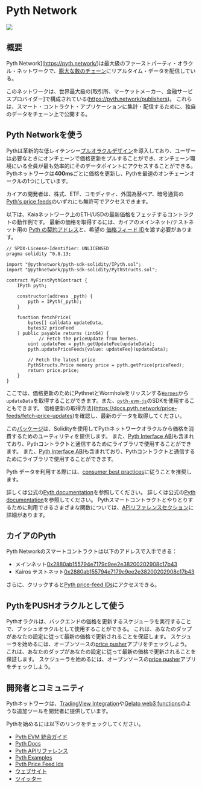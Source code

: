 # Pyth Network

![](/img/banners/kaia-pyth.png)

## 概要

Pyth Network](https://pyth.network/)は最大級のファーストパーティ・オラクル・ネットワークで、[膨大な数のチェーン](https://docs.pyth.network/price-feeds/contract-addresses)にリアルタイム・データを配信している。

このネットワークは、世界最大級の[取引所、マーケットメーカー、金融サービスプロバイダー]で構成されている(https://pyth.network/publishers)。 これらは、スマート・コントラクト・アプリケーションに集計・配信するために、独自のデータをチェーン上で公開する。

## Pyth Networkを使う

Pythは革新的な低レイテンシー[プルオラクルデザイン](https://docs.pyth.network/documentation/pythnet-price-feeds/on-demand)を導入しており、ユーザーは必要なときにオンチェーンで価格更新をプルすることができ、オンチェーン環境にいる全員が最も効率的にそのデータポイントにアクセスすることができる。  Pythネットワークは**400ms**ごとに価格を更新し、Pythを最速のオンチェーンオークルの1つにしています。

カイアの開発者は、株式、ETF、コモディティ、外国為替ペア、暗号通貨の[Pyth's price feeds](https://pyth.network/developers/price-feed-ids)のいずれにも無許可でアクセスできます。

以下は、Kaiaネットワーク上のETH/USDの最新価格をフェッチするコントラクトの動作例です。
最新の価格を取得するには、カイアのメインネット/テストネット用の [Pyth の契約アドレス](https://docs.pyth.network/price-feeds/contract-addresses/evm)と、希望の [価格フィード ID](https://pyth.network/developers/price-feed-ids)を渡す必要があります。

```solidity
// SPDX-License-Identifier: UNLICENSED
pragma solidity ^0.8.13;

import "@pythnetwork/pyth-sdk-solidity/IPyth.sol";
import "@pythnetwork/pyth-sdk-solidity/PythStructs.sol";

contract MyFirstPythContract {
    IPyth pyth;

    constructor(address _pyth) {
        pyth = IPyth(_pyth);
    }

    function fetchPrice(
        bytes[] calldata updateData,
        bytes32 priceFeed
    ) public payable returns (int64) {
		    // Fetch the priceUpdate from hermes.
        uint updateFee = pyth.getUpdateFee(updateData);
        pyth.updatePriceFeeds{value: updateFee}(updateData);

        // Fetch the latest price
        PythStructs.Price memory price = pyth.getPrice(priceFeed);
        return price.price;
    }
}
```

ここでは、価格更新のためにPythnetとWormholeをリッスンする[`Hermes`](https://hermes.pyth.network/docs/)から`updateData`を取得することができます。また、[`pyth-evm-js`](https://github.com/pyth-network/pyth-crosschain/blob/main/target_chains/ethereum/sdk/js/src/EvmPriceServiceConnection.ts#L15)のSDKを使用することもできます。  価格更新の取得方法](https://docs.pyth.network/price-feeds/fetch-price-updates)を確認し、最新のデータを取得してください。

この[パッケージ](https://github.com/pyth-network/pyth-crosschain/tree/main/target_chains/ethereum/sdk/solidity)は、Solidityを使用してPythネットワークオラクルから価格を消費するためのユーティリティを提供します。 また、[Pyth Interface ABI](https://github.com/pyth-network/pyth-crosschain/blob/main/target_chains/ethereum/sdk/solidity/abis/IPyth.json)も含まれており、Pythコントラクトと通信するためにライブラリで使用することができます。 また、[Pyth Interface ABI](https://github.com/pyth-network/pyth-crosschain/blob/main/target_chains/ethereum/sdk/solidity/abis/IPyth.json)も含まれており、Pythコントラクトと通信するためにライブラリで使用することができます。

Pyth データを利用する際には、[consumer best practices](https://docs.pyth.network/documentation/pythnet-price-feeds/best-practices)に従うことを推奨します。

詳しくは公式の[Pyth documentation](https://docs.pyth.network/price-feeds)を参照してください。 詳しくは公式の[Pyth documentation](https://docs.pyth.network/price-feeds)を参照してください。 Pythスマートコントラクトとやりとりするために利用できるさまざまな関数については、[APIリファレンスセクション](https://api-reference.pyth.network/price-feeds/evm/getPrice)に詳細があります。

## カイアのPyth

Pyth Networkのスマートコントラクトは以下のアドレスで入手できる：

 - メインネット[0x2880ab155794e7179c9ee2e38200202908c17b43](https://kaiascan.io/account/0x2880aB155794e7179c9eE2e38200202908C17B43)
 - Kairos テストネット[0x2880ab155794e7179c9ee2e38200202908c17b43](https://kairos.kaiascan.io/account/0x2880aB155794e7179c9eE2e38200202908C17B43)

さらに、クリックすると[Pyth price-feed IDs](https://pyth.network/developers/price-feed-ids)にアクセスできる。

## PythをPUSHオラクルとして使う

Pythオラクルは、バックエンドの価格を更新するスケジューラを実行することで、プッシュオラクルとして使用することができる。 これは、あなたのダップがあなたの設定に従って最新の価格で更新されることを保証します。 スケジューラを始めるには、オープンソースの[price pusher](https://github.com/pyth-network/pyth-crosschain/tree/main/apps/price_pusher)アプリをチェックしよう。 これは、あなたのダップがあなたの設定に従って最新の価格で更新されることを保証します。 スケジューラを始めるには、オープンソースの[price pusher](https://github.com/pyth-network/pyth-crosschain/tree/main/apps/price_pusher)アプリをチェックしよう。

## 開発者とコミュニティ

Pythネットワークは、[TradingView Integration](https://docs.pyth.network/guides/how-to-create-tradingview-charts)や[Gelato web3 functions](https://docs.pyth.network/guides/how-to-schedule-price-updates-with-gelato)のような追加ツールを開発者に提供しています。

Pythを始めるには以下のリンクをチェックしてください。

 - [Pyth EVM 統合ガイド](https://docs.pyth.network/price-feeds/use-real-time-data/evm)
 - [Pyth Docs](https://docs.pyth.network/home)
 - [Pyth APIリファレンス](https://api-reference.pyth.network/price-feeds/evm/getPrice)
 - [Pyth Examples](https://github.com/pyth-network/pyth-examples)
 - [Pyth Price Feed Ids](https://pyth.network/developers/price-feed-ids)
 - [ウェブサイト](https://pyth.network/)
 - [ツイッター](https://x.com/PythNetwork)